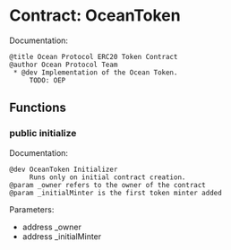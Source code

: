 
# Contract: OceanToken

Documentation:
```
@title Ocean Protocol ERC20 Token Contract
@author Ocean Protocol Team
 * @dev Implementation of the Ocean Token.
     TODO: OEP
```

## Functions

### public initialize

Documentation:

```
@dev OceanToken Initializer
     Runs only on initial contract creation.
@param _owner refers to the owner of the contract
@param _initialMinter is the first token minter added
```
Parameters:
* address _owner
* address _initialMinter
